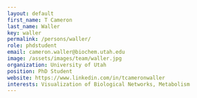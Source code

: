 ```yaml
---
layout: default
first_name: T Cameron
last_name: Waller
key: waller
permalink: /persons/waller/
role: phdstudent
email: cameron.waller@biochem.utah.edu
image: /assets/images/team/waller.jpg
organization: University of Utah
position: PhD Student
website: https://www.linkedin.com/in/tcameronwaller
interests: Visualization of Biological Networks, Metabolism
---
```

